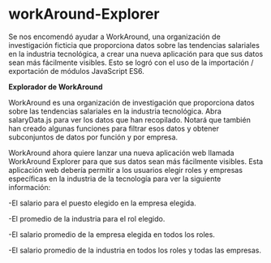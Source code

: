 # workAround-Explorer
 Se nos encomendó ayudar a WorkAround, una organización de investigación ficticia que proporciona datos sobre las tendencias salariales en la industria tecnológica, a crear una nueva aplicación para que sus datos sean más fácilmente visibles. Esto se logró con el uso de la importación / exportación de módulos JavaScript ES6.

**Explorador de WorkAround**

WorkAround es una organización de investigación que proporciona datos sobre las tendencias salariales en la industria tecnológica. Abra salaryData.js para ver los datos que han recopilado. Notará que también han creado algunas funciones para filtrar esos datos y obtener subconjuntos de datos por función y por empresa.

WorkAround ahora quiere lanzar una nueva aplicación web llamada WorkAround Explorer para que sus datos sean más fácilmente visibles. Esta aplicación web debería permitir a los usuarios elegir roles y empresas específicas en la industria de la tecnología para ver la siguiente información:

-El salario para el puesto elegido en la empresa elegida.

-El promedio de la industria para el rol elegido.

-El salario promedio de la empresa elegida en todos los roles.

-El salario promedio de la industria en todos los roles y todas las empresas.


  
